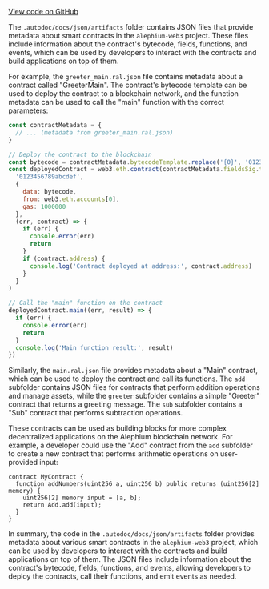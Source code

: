 [View code on GitHub](https://github.com/alephium/alephium-web3/.autodoc/docs/json/artifacts)

The `.autodoc/docs/json/artifacts` folder contains JSON files that provide metadata about smart contracts in the `alephium-web3` project. These files include information about the contract's bytecode, fields, functions, and events, which can be used by developers to interact with the contracts and build applications on top of them.

For example, the `greeter_main.ral.json` file contains metadata about a contract called "GreeterMain". The contract's bytecode template can be used to deploy the contract to a blockchain network, and the function metadata can be used to call the "main" function with the correct parameters:

```javascript
const contractMetadata = {
  // ... (metadata from greeter_main.ral.json)
}

// Deploy the contract to the blockchain
const bytecode = contractMetadata.bytecodeTemplate.replace('{0}', '0123456789abcdef')
const deployedContract = web3.eth.contract(contractMetadata.fieldsSig.types).new(
  '0123456789abcdef',
  {
    data: bytecode,
    from: web3.eth.accounts[0],
    gas: 1000000
  },
  (err, contract) => {
    if (err) {
      console.error(err)
      return
    }
    if (contract.address) {
      console.log('Contract deployed at address:', contract.address)
    }
  }
)

// Call the "main" function on the contract
deployedContract.main((err, result) => {
  if (err) {
    console.error(err)
    return
  }
  console.log('Main function result:', result)
})
```

Similarly, the `main.ral.json` file provides metadata about a "Main" contract, which can be used to deploy the contract and call its functions. The `add` subfolder contains JSON files for contracts that perform addition operations and manage assets, while the `greeter` subfolder contains a simple "Greeter" contract that returns a greeting message. The `sub` subfolder contains a "Sub" contract that performs subtraction operations.

These contracts can be used as building blocks for more complex decentralized applications on the Alephium blockchain network. For example, a developer could use the "Add" contract from the `add` subfolder to create a new contract that performs arithmetic operations on user-provided input:

```solidity
contract MyContract {
  function addNumbers(uint256 a, uint256 b) public returns (uint256[2] memory) {
    uint256[2] memory input = [a, b];
    return Add.add(input);
  }
}
```

In summary, the code in the `.autodoc/docs/json/artifacts` folder provides metadata about various smart contracts in the `alephium-web3` project, which can be used by developers to interact with the contracts and build applications on top of them. The JSON files include information about the contract's bytecode, fields, functions, and events, allowing developers to deploy the contracts, call their functions, and emit events as needed.
